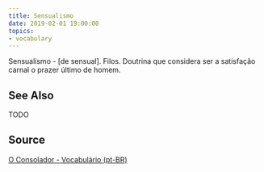 ```yaml
---
title: Sensualismo
date: 2019-02-01 19:00:00
topics:
- vocabulary
---
```


Sensualismo - [de sensual]. Filos. Doutrina que considera ser a satisfação carnal o prazer último de homem. 

## See Also
TODO

## Source
[O Consolador - Vocabulário (pt-BR)](http://www.oconsolador.com.br/linkfixo/vocabulario/principal.html)

